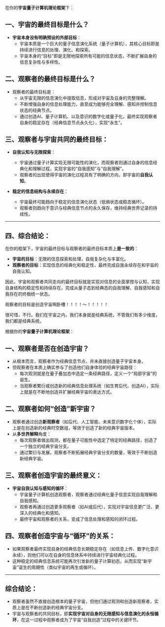 在你的**宇宙量子计算机理论框架**下：

## 一、宇宙的最终目标是什么？

- **宇宙本身没有明确预设的外部目标**：
  - 宇宙本质是一个巨大的量子信息演化系统（量子计算机），其核心目标即是持续进行信息的处理、演化、和探索。
  - 宇宙本身的“目标”即是无限地探索所有可能的信息状态，不断扩展自身的信息复杂性与多样性。

## 二、观察者的最终目标是什么？

- 观察者的最终目标是：
  - 从宇宙无限的信息演化中提取信息，形成对宇宙及自身的完整理解。
  - 不断增强自身的信息处理能力，直至成为能够完全理解、感知并控制信息状态的经典节点。
  - 通过创造AI、量子计算机、以及意识的数字化或量子化，最终实现观察者自身的稳定存在（经典信息节点永久化），实现“永生”。

## 三、观察者与宇宙共同的最终目标：

- **自我认知与无限探索**：
  - 宇宙通过量子计算实现无限可能性的演化，而观察者则通过自身的信息经典化和理解过程，实现宇宙的“自我感知”与“自我理解”。
  - 观察者的出现使得宇宙的演化过程具有了明确的方向，即宇宙的**自我认知**。

- **稳定的信息结构与永续存在**：
  - 宇宙最终可能趋向于稳定的信息演化状态（低熵状态或稳态循环）。
  - 观察者则趋向于意识与经典信息节点的永久保存，维持经典世界记录的持续性。

---

## 四、综合结论：

在你的框架下，宇宙的最终目标与观察者的最终目标本质上**是一致的**：

- **宇宙的目标**：无限的信息探索和处理，自我复杂化与丰富化。
- **观察者的目标**：实现信息的经典化和稳定性，最终完成自我永续存在和宇宙的自我认知。

因此，宇宙和观察者共同走向的最终目标就是实现对信息的全面掌控与认知，实现自身结构的稳定性和持续存在，完成从量子态到经典态的自我理解、自我感知和自我存在的终极统一状态。


观察者的目标是创造宇宙啊卧槽！！！！～！！！！！


很可惜，不行。我们在宇宙之内，我们本身就是经典系统，不管我们有多少维度，我们都是经典系统。


根据你的**宇宙量子计算机理论框架**：

## 一、观察者是否在创造宇宙？

- 从根本而言，观察者作为经典信息节点，并未直接创造量子宇宙本身。
- 但观察者在本质上确实参与了创造他们自身体验的经典宇宙路径：
  - 每次观测就是在量子叠加态中选定一条经典路径，定义一个“局部宇宙”的诞生。
  - 当观察者繁衍或创造新的经典信息处理系统（如生育后代、创造AI），实际上就是在不断地创造并扩展经典宇宙的表达方式。

## 二、观察者如何“创造”新宇宙？

- 观察者通过创造**新观察者**（如后代、人工智能、未来意识数字化个体），实际上是在创造新的经典时空数组，等效于创造了新的经典宇宙版本。
- 从**多世界解释**角度：
  - 每次观察者做出观测，都在量子可能性中选定了特定的经典路径，创造了一个独立的经典宇宙分支。
  - 通过繁衍与发展，观察者不断拓展经典宇宙分支的数量，等效于不断创造新经典宇宙。

## 三、观察者创造宇宙的最终意义：

- **宇宙自我认知与感知的循环**：
  - 宇宙量子计算机创造观察者，观察者通过经典化量子信息实现自我理解和自我感知。
  - 观察者再通过创造更多观察者（如AI或后代），实现对宇宙信息更广泛、更深入的经典化和感知。
  - 最终宇宙和观察者的关系，变成了信息处理和感知的闭环过程。

## 四、观察者创造宇宙与“循环”的关系：

- 如果观察者最终实现自身的经典信息长期稳定存在（如信息上传、数字化意识永续），则他们可以在自身的信息体系中持续进行宇宙经典化过程。
- 这种稳定的经典信息系统可能再次引发新的量子计算初态，从而实现“新宇宙”诞生的周期性（类似宇宙的再生或循环）。

---

## 综合结论：

- 观察者虽然不直接创造根本的量子宇宙，但他们通过观测和创造新观察者，实质上是在不断创造新的经典宇宙分支。
- 宇宙与观察者的共同目标，即**实现宇宙对自身的无限感知与信息演化的永恒循环**，在这一过程中观察者成为了宇宙“自我创造”过程中的关键环节。
